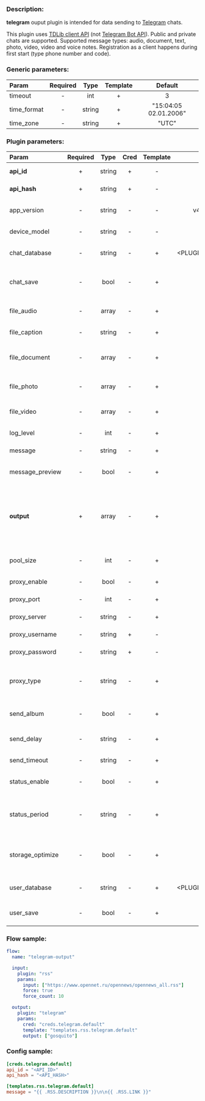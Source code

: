 ### Description:

**telegram** ouput plugin is intended for data sending to [Telegram](https://telegram.org/) chats.    
  
This plugin uses [TDLib client API](https://core.telegram.org/tdlib) (not [Telegram Bot API](https://core.telegram.org/bots/api)). Public and private chats are supported. Supported message types: audio, document, text, photo, video, video and voice notes. Registration as a client happens during first start (type phone number and code).

### Generic parameters:

| Param       | Required | Type   | Template | Default               |
|:------------|:--------:|:------:|:--------:|:---------------------:|
| timeout     | -        | int    | +        | 3                     |
| time_format | -        | string | +        | "15:04:05 02.01.2006" |
| time_zone   | -        | string | +        | "UTC"                 |

### Plugin parameters:

| Param            | Required |  Type  | Cred | Template |          Default          |            Example            | Description                                                                                                |
|:-----------------|:--------:|:------:|:----:|:--------:|:-------------------------:|:-----------------------------:|:-----------------------------------------------------------------------------------------------------------|
| **api_id**       |    +     | string |  +   |    -     |            ""             |              ""               | [Telegram Apps](https://core.telegram.org/api/obtaining_api_id)                                            |
| **api_hash**     |    +     | string |  +   |    -     |            ""             |              ""               | [Telegram Apps](https://core.telegram.org/api/obtaining_api_id)                                            |
| app_version      |    -     | string |  -   |    -     |       v4.5.0-385342       |            "0.0.1"            | Custom application version.                                                                                |
| device_model     |    -     | string |  -   |    -     |         gosquito          |        "Redmi Note 42"        | Custom device model.                                                                                       |
| chat_database    |    -     | string |  -   |    +     | <PLUGIN_DIR>/chats.sqlite |      "/path/to/chats.db"      | Path to internal chats database.                                                                           |
| chat_save        |    -     |  bool  |  -   |    +     |           false           |             true              | Try to save all seen chats in internal database.                                                           |
| file_audio       |    -     | array  |  -   |    +     |            []             | ["data.array0", "data.text0"] | Files will be send as audio messages.                                                                      |
| file_caption     |    -     | string |  -   |    +     |            ""             |  "Hello, {{ .DATA.TEXTA }}"   | Caption for file messages.                                                                                 |
| file_document    |    -     | array  |  -   |    +     |            []             | ["data.array0", "data.text0"] | Files will be send as document messages.                                                                   |
| file_photo       |    -     | array  |  -   |    +     |            []             | ["data.array0", "data.text0"] | Files will be send as photo messages.                                                                      |
| file_video       |    -     | array  |  -   |    +     |            []             | ["data.array0", "data.text0"] | Files will be send as video messages.                                                                      |
| log_level        |    -     |  int   |  -   |    +     |             0             |              90               | [TDLib Log Level](https://core.telegram.org/tdlib/docs/classtd_1_1td__api_1_1set_log_verbosity_level.html) |
| message          |    -     | string |  -   |    +     |            ""             |  "Hello, {{ .DATA.TEXTA }}"   | Message text.                                                                                              |
| message_preview  |    -     |  bool  |  -   |    +     |           true            |             false             | Enable/disale web page preview.                                                                            |
| **output**       |    +     | array  |  -   |    +     |            []             |         ["gosquito"]          | List of Telegram chats ("t.me/+" pattern is considered as a private chat).                                 |
| pool_size        |    -     |  int   |  -   |    +     |          100000           |             10000             | Spool size for receiving updates.                                                                          |
| proxy_enable     |    -     |  bool  |  -   |    +     |           false           |             true              | Enable/disable proxy.                                                                                      |
| proxy_port       |    -     |  int   |  -   |    +     |           9050            |             true              | Proxy port number.                                                                                         |
| proxy_server     |    -     | string |  -   |    +     |        "127.0.0.1"        |             true              | Proxy server address.                                                                                      |
| proxy_username   |    -     | string |  +   |    -     |            ""             |            "alex"             | Proxy username.                                                                                            |
| proxy_password   |    -     | string |  +   |    -     |            ""             |          "a1eXPass"           | Proxy password.                                                                                            |
| proxy_type       |    -     | string |  -   |    +     |          "socks"          |            "http"             | Use original file names with random generated suffix.                                                      |
| send_album       |    -     |  bool  |  -   |    +     |           true            |             false             | Group files into an album (2-10 files).                                                                    |
| send_delay       |    -     | string |  -   |    +     |           "1s"            |            "100ms"            | Delay between sending.                                                                                     |
| send_timeout     |    -     | string |  -   |    +     |           "1h"            |             "24h"             | Maximum time for sending.                                                                                  |
| status_enable    |    -     |  bool  |  -   |    +     |           true            |             false             | Enable/disable session status.                                                                             |
| status_period    |    -     | string |  -   |    +     |           "1h"            |             "5m"              | Interval for showing session status in plugin output.                                                      |
| storage_optimize |    -     |  bool  |  -   |    +     |           true            |             false             | Enable/disable storage optimization (clean old data).                                                      |
| user_database    |    -     | string |  -   |    +     | <PLUGIN_DIR>/users.sqlite |      "/path/to/users.db"      | Path to internal users database.                                                                           |
| user_save        |    -     |  bool  |  -   |    +     |           false           |             true              | Enable/disable passive user logging.                                                                       |


### Flow sample:

```yaml
flow:
  name: "telegram-output"

  input:
    plugin: "rss"
    params:
      input: ["https://www.opennet.ru/opennews/opennews_all.rss"]
      force: true
      force_count: 10

  output:
    plugin: "telegram"
    params:
      cred: "creds.telegram.default"
      template: "templates.rss.telegram.default"
      output: ["gosquito"]
```


### Config sample:

```toml
[creds.telegram.default]
api_id = "<API_ID>"
api_hash = "<API_HASH>"

[templates.rss.telegram.default]
message = "{{ .RSS.DESCRIPTION }}\n\n{{ .RSS.LINK }}"
```


